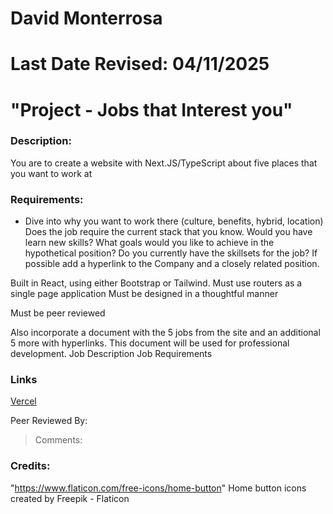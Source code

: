 # David Monterrosa
# Last Date Revised: 04/11/2025
# "Project - Jobs that Interest you"
### Description:
You are to create a website with Next.JS/TypeScript about five places that you want to work at

### Requirements:
- Dive into why you want to work there (culture, benefits, hybrid, location)
Does the job require the current stack that you know. Would you have learn new skills?
What goals would you like to achieve in the hypothetical position?
Do you currently have the skillsets for the job?
If possible add a hyperlink to the Company and a closely related position.

Built in React, using either Bootstrap or Tailwind. Must use routers as a single page application
Must be designed in a thoughtful manner

Must be peer reviewed 

Also incorporate a document with the 5 jobs from the site and an additional 5 more with hyperlinks. This document will be used for professional development.
Job Description
Job Requirements

### Links
[Vercel](https://dm-pokemonapi-next-rebuild.vercel.app/)


Peer Reviewed By: 
> Comments: 

### Credits:
"https://www.flaticon.com/free-icons/home-button"
Home button icons created by Freepik - Flaticon</a>